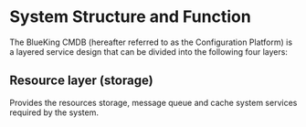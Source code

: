  # System Structure and Function 

 The BlueKing CMDB (hereafter referred to as the Configuration Platform) is a layered service design that can be divided into the following four layers: 

 ## Resource layer (storage) 

 Provides the resources storage, message queue and cache system services required by the system. 